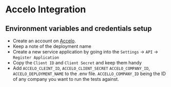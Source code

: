 # Accelo Integration

## Environment variables and credentials setup

- Create an account on [Accelo](https://www.accelo.com/).
- Keep a note of the deployment name
- Create a new service application by going into the `Settings` -> `API` -> `Register Application`
- Copy the `Client ID` and `Client Secret` and keep them handy
- Add `ACCELO_CLEINT_ID`, `ACCELO_CLIENT_SECRET` `ACCELO_COMPANY_ID`, `ACCELO_DEPLOYMENT_NAME` to the .env file. `ACCELLO_COMPANY_ID` being the ID of any company you want to run the tests against.
